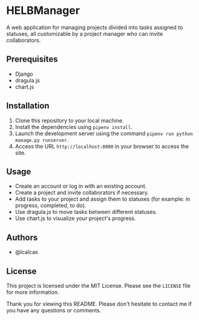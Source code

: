# HELBManager

A web application for managing projects divided into tasks assigned to statuses, all customizable by a project manager who can invite collaborators.

## Prerequisites

- Django
- dragula.js
- chart.js

## Installation

1. Clone this repository to your local machine.
2. Install the dependencies using `pipenv install`.
3. Launch the development server using the command `pipenv run python manage.py runserver`.
4. Access the URL `http://localhost:8000` in your browser to access the site.

## Usage

- Create an account or log in with an existing account.
- Create a project and invite collaborators if necessary.
- Add tasks to your project and assign them to statuses (for example: in progress, completed, to do).
- Use dragula.js to move tasks between different statuses.
- Use chart.js to visualize your project's progress.

## Authors

- @lcalcas

## License

This project is licensed under the MIT License. Please see the `LICENSE` file for more information.

Thank you for viewing this README. Please don't hesitate to contact me if you have any questions or comments.
